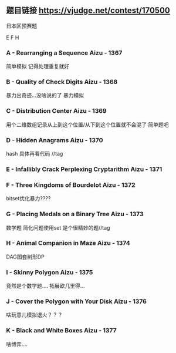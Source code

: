 ## 题目链接 https://vjudge.net/contest/170500  
日本区预赛题<br>

E F H

### A - Rearranging a Sequence Aizu - 1367 
简单模拟 记得处理重复就好

### B - Quality of Check Digits Aizu - 1368 
暴力出奇迹...没啥说的了 暴力模拟

### C - Distribution Center Aizu - 1369 
用个二维数组记录从上到这个位置/从下到这个位置就不会混了 简单题吧

### D - Hidden Anagrams Aizu - 1370 
hash 具体再看代码  //tag

### E - Infallibly Crack Perplexing Cryptarithm Aizu - 1371 

### F - Three Kingdoms of Bourdelot Aizu - 1372 
bitset优化暴力????

### G - Placing Medals on a Binary Tree Aizu - 1373 
数学题 简化问题使用set 是个很精妙的题//tag

### H - Animal Companion in Maze Aizu - 1374 
DAG图套树形DP

### I - Skinny Polygon Aizu - 1375 
竟然是个数学题.... 拓展欧几里得...

### J - Cover the Polygon with Your Disk Aizu - 1376 
啥玩意儿模拟退火？？？

### K - Black and White Boxes Aizu - 1377 
啥博弈....

